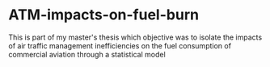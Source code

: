 # ATM-impacts-on-fuel-burn
This is part of my master's thesis which objective was to isolate the impacts of air traffic management inefficiencies on the fuel consumption of commercial aviation through a statistical model
